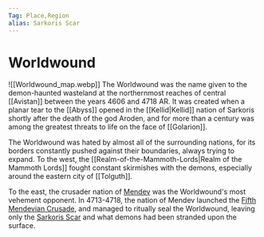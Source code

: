 ```yaml
---
Tag: Place,Region
alias: Sarkoris Scar
---
```

# Worldwound
![[Worldwound_map.webp]]
The Worldwound was the name given to the demon-haunted wasteland at the northernmost reaches of central [[Avistan]] between the years 4606 and 4718 AR. It was created when a planar tear to the [[Abyss]] opened in the [[Kellid|Kellid]] nation of Sarkoris shortly after the death of the god Aroden, and for more than a century was among the greatest threats to life on the face of [[Golarion]].

The Worldwound was hated by almost all of the surrounding nations, for its borders constantly pushed against their boundaries, always trying to expand. To the west, the [[Realm-of-the-Mammoth-Lords|Realm of the Mammoth Lords]] fought constant skirmishes with the demons, especially around the eastern city of [[Tolguth]].

To the east, the crusader nation of [Mendev](https://pathfinderwiki.com/wiki/Mendev) was the Worldwound's most vehement opponent. In 4713-4718, the nation of Mendev launched the [Fifth Mendevian Crusade](https://pathfinderwiki.com/wiki/Mendevian_Crusades), and managed to ritually seal the Worldwound, leaving only the [Sarkoris Scar](https://pathfinderwiki.com/wiki/Sarkoris_Scar "Sarkoris Scar") and what demons had been stranded upon the surface.